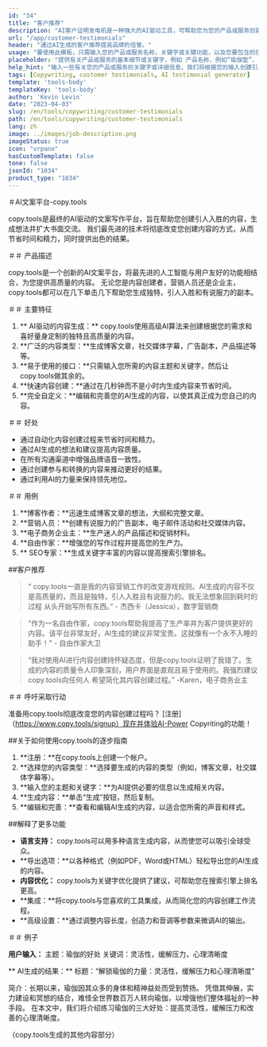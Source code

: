 ```yaml
---
id: "34"
title: "客户推荐"
description: "AI客户证明发电机是一种强大的AI驱动工具，可帮助您为您的产品或服务创建现实而引人入胜的客户证明。 通过生成真实的推荐书来节省时间和精力，以突出您的产品的好处和价值。"
url: "/app/customer-testimonials"
header: "通过AI生成的客户推荐提高品牌的信誉。"
usage: "要使用此模板，只需输入您的产品或服务名称，关键字或关键功能，以及您要包含的任何客户名称或位置。 然后，该工具将根据您的意见产生令人信服且引人入胜的客户推荐。"
placeholder: "提供有关产品或服务的基本细节或关键字，例如 产品名称，例如“瑜伽垫”，关键功能，例如“非滑动”，“环保”或客户名称和位置（可选）。"
help_hint: "输入一些有关您的产品或服务的关键字或详细信息，我们将根据您的输入创建引人注目的客户推荐。 可选的是，您还可以提供客户名称和位置。"
tags: [Copywriting, customer testimonials, AI testimonial generator]
template: 'tools-body'
templateKey: 'tools-body'
author: 'Kevin Levin'
date: "2023-04-03"
slug: /en/tools/copywriting/customer-testimonials
path: /en/tools/copywriting/customer-testimonials
lang: zh
image: ../images/job-description.png
imageStatus: true
icon: "vrpano"
hasCustomTemplate: false
tone: false
jsonId: "1034"
product_type: "1034"
---
```

＃AI文案平台-copy.tools

copy.tools是最终的AI驱动的文案写作平台，旨在帮助您创建引人入胜的内容，生成想法并扩大书面交流。 我们最先进的技术将彻底改变您创建内容的方式，从而节省时间和精力，同时提供出色的结果。

＃＃ 产品描述

copy.tools是一个创新的AI文案平台，将最先进的人工智能与用户友好的功能相结合，为您提供高质量的内容。 无论您是内容创建者，营销人员还是企业主，copy.tools都可以在几下单击几下帮助您生成独特，引人入胜和有说服力的副本。

＃＃ 主要特征

1. ** AI驱动的内容生成：** copy.tools使用高级AI算法来创建根据您的需求和喜好量身定制的独特且高质量的内容。
 2. **广泛的内容类型：**生成博客文章，社交媒体字幕，广告副本，产品描述等等。
 3. **易于使用的接口：**只需输入您所需的内容主题和关键字，然后让copy.tools做其余的。
 4. **快速内容创建：**通过在几秒钟而不是小时内生成内容来节省时间。
 5. **完全自定义：**编辑和完善您的AI生成的内容，以使其真正成为您自己的内容。

＃＃ 好处

 - 通过自动化内容创建过程来节省时间和精力。
  - 通过AI生成的想法和建议提高内容质量。
  - 在所有沟通渠道中增强品牌语音一致性。
  - 通过创建参与和转换的内容来推动更好的结果。
  - 通过利用AI的力量来保持领先地位。

＃＃ 用例

1. **博客作者：**迅速生成博客文章的想法，大纲和完整文章。
 2. **营销人员：**创建有说服力的广告副本，电子邮件活动和社交媒体内容。
 3. **电子商务企业主：**生产迷人的产品描述和促销材料。
 4. **自由作家：**增强您的写作过程并提高您的生产力。
 5. ** SEO专家：**生成关键字丰富的内容以提高搜索引擎排名。

##客户推荐

>“ copy.tools一直是我的内容营销工作的改变游戏规则。AI生成的内容不仅是高质量的，而且是独特，引人入胜且有说服力的。我无法想象回到耗时的过程 从头开始写所有东西。”  - 杰西卡（Jessica），数字营销商

>“作为一名自由作家，copy.tools帮助我提高了生产率并为客户提供更好的内容。该平台非常友好，AI生成的建议非常宝贵。这就像有一个永不入睡的助手！”  - 自由作家大卫

>“我对使用AI进行内容创建持怀疑态度，但是copy.tools证明了我错了。生成的内容的质量令人印象深刻，用户界面是直观且易于使用的。我强烈建议copy.tools向任何人 希望简化其内容创建过程。”  -Karen，电子商务业主

＃＃ 呼吁采取行动

准备用copy.tools彻底改变您的内容创建过程吗？  [注册]（https://www.copy.tools/signup）现在并体验AI-Power Copyriting的功能！

##关于如何使用copy.tools的逐步指南

1. **注册：**在copy.tools上创建一个帐户。
 2. **选择您的内容类型：**选择要生成的内容的类型（例如，博客文章，社交媒体字幕等）。
 3. **输入您的主题和关键字：**为AI提供必要的信息以生成相关内容。
 4. **生成内容：**单击“生成”按钮，然后复制。
 5. **编辑和完善：**查看和编辑AI生成的内容，以适合您所需的声音和样式。

##解释了更多功能

 -  **语言支持：** copy.tools可以用多种语言生成内容，从而使您可以吸引全球受众。
  -  **导出选项：**以各种格式（例如PDF，Word或HTML）轻松导出您的AI生成的内容。
  -  **内容优化：** copy.tools为关键字优化提供了建议，可帮助您在搜索引擎上排名更高。
  -  **集成：**将copy.tools与您喜欢的工具集成，从而简化您的内容创建工作流程。
  -  **高级设置：**通过调整内容长度，创造力和音调等参数来微调AI的输出。

＃＃ 例子

**用户输入：**
 主题：瑜伽的好处
 关键词：灵活性，缓解压力，心理清晰度

** AI生成的结果：**
 标题：“解锁瑜伽的力量：灵活性，缓解压力和心理清晰度”

简介：长期以来，瑜伽因其众多的身体和精神益处而受到赞扬。 凭借其伸展，实力建设和冥想的结合，难怪全世界数百万人转向瑜伽，以增强他们整体福祉的一种手段。 在本文中，我们将介绍练习瑜伽的三大好处：提高灵活性，缓解压力和改善的心理清晰度。

（copy.tools生成的其他内容部分）
